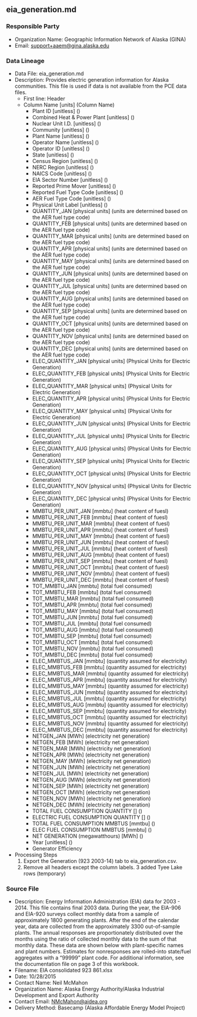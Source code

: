 ## eia_generation.md

### Responsible Party
  * Organization Name: Geographic Information Network of Alaska (GINA)
  * Email: support+aaem@gina.alaska.edu

### Data Lineage
  * Data File: eia_generation.md
  * Description: Provides electric generation information for Alaska communities. This file is used if data is not available from the PCE data files.  
    * First line: Header
    * Column Name [units] (Column Name)
      * Plant ID [unitless] ()
      * Combined Heat & Power Plant [unitless] ()
      * Nuclear Unit I.D. [unitless] ()
      * Community [unitless] ()
      * Plant Name [unitless] ()
      * Operator Name [unitless] ()
      * Operator ID [unitless] ()
      * State [unitless] ()
      * Census Region [unitless] ()
      * NERC Region [unitless] ()
      * NAICS Code [unitless] ()
      * EIA Sector Number [unitless] ()
      * Reported Prime Mover [unitless] ()
      * Reported Fuel Type Code [unitless] ()
      * AER Fuel Type Code [unitless] ()
      * Physical Unit Label [unitless] ()
      * QUANTITY_JAN [physical units] (units are determined based on the AER fuel type code)
      * QUANTITY_FEB [physical units] (units are determined based on the AER fuel type code)
      * QUANTITY_MAR [physical units] (units are determined based on the AER fuel type code)
      * QUANTITY_APR [physical units] (units are determined based on the AER fuel type code)
      * QUANTITY_MAY [physical units] (units are determined based on the AER fuel type code)
      * QUANTITY_JUN [physical units] (units are determined based on the AER fuel type code)
      * QUANTITY_JUL [physical units] (units are determined based on the AER fuel type code)
      * QUANTITY_AUG [physical units] (units are determined based on the AER fuel type code)
      * QUANTITY_SEP [physical units] (units are determined based on the AER fuel type code)
      * QUANTITY_OCT [physical units] (units are determined based on the AER fuel type code)
      * QUANTITY_NOV [physical units] (units are determined based on the AER fuel type code)
      * QUANTITY_DEC [physical units] (units are determined based on the AER fuel type code)
      * ELEC_QUANTITY_JAN [physical units] (Physical Units for Electric Generation)
      * ELEC_QUANTITY_FEB [physical units] (Physical Units for Electric Generation)
      * ELEC_QUANTITY_MAR [physical units] (Physical Units for Electric Generation)
      * ELEC_QUANTITY_APR [physical units] (Physical Units for Electric Generation)
      * ELEC_QUANTITY_MAY [physical units] (Physical Units for Electric Generation)
      * ELEC_QUANTITY_JUN [physical units] (Physical Units for Electric Generation)
      * ELEC_QUANTITY_JUL [physical units] (Physical Units for Electric Generation)
      * ELEC_QUANTITY_AUG [physical units] (Physical Units for Electric Generation)
      * ELEC_QUANTITY_SEP [physical units] (Physical Units for Electric Generation)
      * ELEC_QUANTITY_OCT [physical units] (Physical Units for Electric Generation)
      * ELEC_QUANTITY_NOV [physical units] (Physical Units for Electric Generation)
      * ELEC_QUANTITY_DEC [physical units] (Physical Units for Electric Generation)
      * MMBTU_PER_UNIT_JAN [mmbtu] (heat content of fuesl)
      * MMBTU_PER_UNIT_FEB [mmbtu] (heat content of fuesl)
      * MMBTU_PER_UNIT_MAR [mmbtu] (heat content of fuesl)
      * MMBTU_PER_UNIT_APR [mmbtu] (heat content of fuesl)
      * MMBTU_PER_UNIT_MAY [mmbtu] (heat content of fuesl)
      * MMBTU_PER_UNIT_JUN [mmbtu] (heat content of fuesl)
      * MMBTU_PER_UNIT_JUL [mmbtu] (heat content of fuesl)
      * MMBTU_PER_UNIT_AUG [mmbtu] (heat content of fuesl)
      * MMBTU_PER_UNIT_SEP [mmbtu] (heat content of fuesl)
      * MMBTU_PER_UNIT_OCT [mmbtu] (heat content of fuesl)
      * MMBTU_PER_UNIT_NOV [mmbtu] (heat content of fuesl)
      * MMBTU_PER_UNIT_DEC [mmbtu] (heat content of fuesl)
      * TOT_MMBTU_JAN [mmbtu] (total fuel consumed)
      * TOT_MMBTU_FEB [mmbtu] (total fuel consumed)
      * TOT_MMBTU_MAR [mmbtu] (total fuel consumed)
      * TOT_MMBTU_APR [mmbtu] (total fuel consumed)
      * TOT_MMBTU_MAY [mmbtu] (total fuel consumed)
      * TOT_MMBTU_JUN [mmbtu] (total fuel consumed)
      * TOT_MMBTU_JUL [mmbtu] (total fuel consumed)
      * TOT_MMBTU_AUG [mmbtu] (total fuel consumed)
      * TOT_MMBTU_SEP [mmbtu] (total fuel consumed)
      * TOT_MMBTU_OCT [mmbtu] (total fuel consumed)
      * TOT_MMBTU_NOV [mmbtu] (total fuel consumed)
      * TOT_MMBTU_DEC [mmbtu] (total fuel consumed)
      * ELEC_MMBTUS_JAN [mmbtu] (quantity assumed for electricity)
      * ELEC_MMBTUS_FEB [mmbtu] (quantity assumed for electricity)
      * ELEC_MMBTUS_MAR [mmbtu] (quantity assumed for electricity)
      * ELEC_MMBTUS_APR [mmbtu] (quantity assumed for electricity)
      * ELEC_MMBTUS_MAY [mmbtu] (quantity assumed for electricity)
      * ELEC_MMBTUS_JUN [mmbtu] (quantity assumed for electricity)
      * ELEC_MMBTUS_JUL [mmbtu] (quantity assumed for electricity)
      * ELEC_MMBTUS_AUG [mmbtu] (quantity assumed for electricity)
      * ELEC_MMBTUS_SEP [mmbtu] (quantity assumed for electricity)
      * ELEC_MMBTUS_OCT [mmbtu] (quantity assumed for electricity)
      * ELEC_MMBTUS_NOV [mmbtu] (quantity assumed for electricity)
      * ELEC_MMBTUS_DEC [mmbtu] (quantity assumed for electricity)
      * NETGEN_JAN [MWh] (electricity net generation)
      * NETGEN_FEB [MWh] (electricity net generation)
      * NETGEN_MAR [MWh] (electricity net generation)
      * NETGEN_APR [MWh] (electricity net generation)
      * NETGEN_MAY [MWh] (electricity net generation)
      * NETGEN_JUN [MWh] (electricity net generation)
      * NETGEN_JUL [MWh] (electricity net generation)
      * NETGEN_AUG [MWh] (electricity net generation)
      * NETGEN_SEP [MWh] (electricity net generation)
      * NETGEN_OCT [MWh] (electricity net generation)
      * NETGEN_NOV [MWh] (electricity net generation)
      * NETGEN_DEC [MWh] (electricity net generation)
      * TOTAL FUEL CONSUMPTION QUANTITY [] ()
      * ELECTRIC FUEL CONSUMPTION QUANTITY [] ()
      * TOTAL FUEL CONSUMPTION MMBTUS [mmtbu] ()
      * ELEC FUEL CONSUMPTION MMBTUS [mmbtu] ()
      * NET GENERATION (megawatthours) [MWh] ()
      * Year [unitless] ()
      * Generator Efficiency
  * Processing Steps
    1. Export the Generation (923 2003-14) tab to eia_generation.csv.
    2. Remove all headers except the column labels.
    3  added Tyee Lake rows (temporary)

### Source File
  * Description: Energy Information Administration (EIA) data for 2003 - 2014. This file contains final 2003 data.  During the year, the EIA-906 and EIA-920 surveys collect monthly data from a sample of approximately 1800 generating plants.   After the end of the calendar year, data are collected from the approximately 3300 out-of-sample plants.  The annual responses are proportionately distributed over the months using the ratio of collected monthly data to the sum of that monthly data.  These data are shown below with plant-specific names and plant numbers.  Estimates for nonresponses are rolled-into state/fuel aggregates with a “99999” plant code.  For additional information, see the documentation file on page 3 of this workbook.
  * Filename: EIA consolidated 923 861.xlsx
  * Date: 10/28/2015
  * Contact Name: Neil McMahon
  * Organization Name: Alaska Energy Authority/Alaska Industrial Development and Export Authority
  * Contact Email: NMcMahon@aidea.org
  * Delivery Method: Basecamp (Alaska Affordable Energy Model Project)
